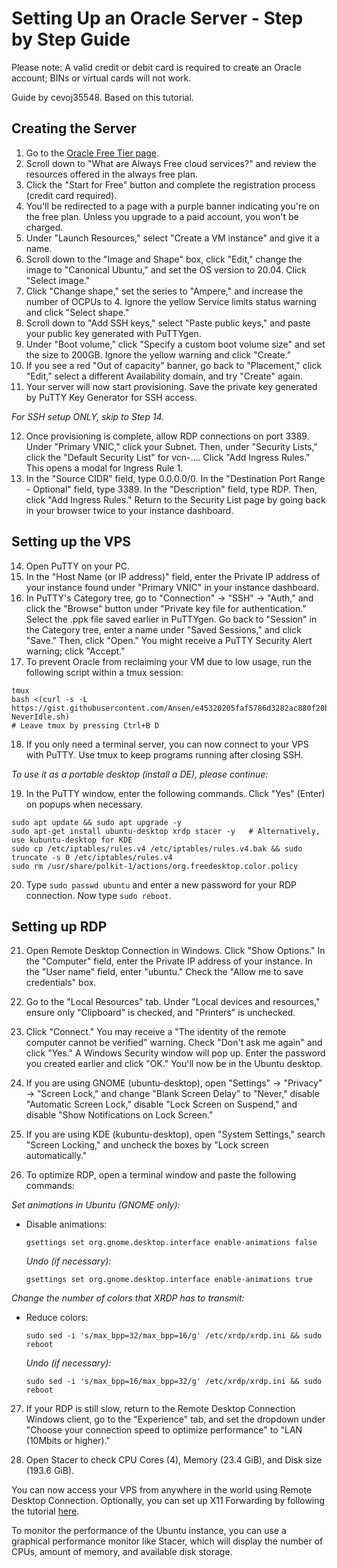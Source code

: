 # Setting Up an Oracle Server - Step by Step Guide

Please note: A valid credit or debit card is required to create an Oracle account; BINs or virtual cards will not work.

Guide by cevoj35548. Based on this tutorial.

## Creating the Server

1. Go to the [Oracle Free Tier page](https://www.oracle.com/cloud/free/).
2. Scroll down to "What are Always Free cloud services?" and review the resources offered in the always free plan.
3. Click the "Start for Free" button and complete the registration process (credit card required).
4. You'll be redirected to a page with a purple banner indicating you're on the free plan. Unless you upgrade to a paid account, you won't be charged.
5. Under "Launch Resources," select "Create a VM instance" and give it a name.
6. Scroll down to the "Image and Shape" box, click "Edit," change the image to "Canonical Ubuntu," and set the OS version to 20.04. Click "Select image."
7. Click "Change shape," set the series to "Ampere," and increase the number of OCPUs to 4. Ignore the yellow Service limits status warning and click "Select shape."
8. Scroll down to "Add SSH keys," select "Paste public keys," and paste your public key generated with PuTTYgen.
9. Under "Boot volume," click "Specify a custom boot volume size" and set the size to 200GB. Ignore the yellow warning and click "Create."
10. If you see a red "Out of capacity" banner, go back to "Placement," click "Edit," select a different Availability domain, and try "Create" again.
11. Your server will now start provisioning. Save the private key generated by PuTTY Key Generator for SSH access.

_For SSH setup ONLY, skip to Step 14._

12. Once provisioning is complete, allow RDP connections on port 3389. Under "Primary VNIC," click your Subnet. Then, under "Security Lists," click the "Default Security List" for vcn-.... Click "Add Ingress Rules." This opens a modal for Ingress Rule 1.
13. In the "Source CIDR" field, type 0.0.0.0/0. In the "Destination Port Range - Optional" field, type 3389. In the "Description" field, type RDP. Then, click "Add Ingress Rules." Return to the Security List page by going back in your browser twice to your instance dashboard.

## Setting up the VPS

14. Open PuTTY on your PC.
15. In the "Host Name (or IP address)" field, enter the Private IP address of your instance found under "Primary VNIC" in your instance dashboard.
16. In PuTTY's Category tree, go to "Connection" -> "SSH" -> "Auth," and click the "Browse" button under "Private key file for authentication." Select the .ppk file saved earlier in PuTTYgen. Go back to "Session" in the Category tree, enter a name under "Saved Sessions," and click "Save." Then, click "Open." You might receive a PuTTY Security Alert warning; click "Accept."
17. To prevent Oracle from reclaiming your VM due to low usage, run the following script within a tmux session:

```shell
tmux
bash <(curl -s -L https://gist.githubusercontent.com/Ansen/e45320205faf5786d3282ac880f20bab/raw/onekey-NeverIdle.sh)
# Leave tmux by pressing Ctrl+B D
```

18. If you only need a terminal server, you can now connect to your VPS with PuTTY. Use tmux to keep programs running after closing SSH.

_To use it as a portable desktop (install a DE), please continue:_

19. In the PuTTY window, enter the following commands. Click "Yes" (Enter) on popups when necessary.

```shell
sudo apt update && sudo apt upgrade -y
sudo apt-get install ubuntu-desktop xrdp stacer -y   # Alternatively, use kubuntu-desktop for KDE
sudo cp /etc/iptables/rules.v4 /etc/iptables/rules.v4.bak && sudo truncate -s 0 /etc/iptables/rules.v4
sudo rm /usr/share/polkit-1/actions/org.freedesktop.color.policy
```

20. Type `sudo passwd ubuntu` and enter a new password for your RDP connection. Now type `sudo reboot`.

## Setting up RDP

21. Open Remote Desktop Connection in Windows. Click "Show Options." In the "Computer" field, enter the Private IP address of your instance. In the "User name" field, enter "ubuntu." Check the "Allow me to save credentials" box.
22. Go to the "Local Resources" tab. Under "Local devices and resources," ensure only "Clipboard" is checked, and "Printers" is unchecked.
23. Click "Connect." You may receive a "The identity of the remote computer cannot be verified" warning. Check "Don't ask me again" and click "Yes." A Windows Security window will pop up. Enter the password you created earlier and click "OK." You'll now be in the Ubuntu desktop.

24. If you are using GNOME (ubuntu-desktop), open "Settings" -> "Privacy" -> "Screen Lock," and change "Blank Screen Delay" to "Never," disable "Automatic Screen Lock," disable "Lock Screen on Suspend," and disable "Show Notifications on Lock Screen."

25. If you are using KDE (kubuntu-desktop), open "System Settings," search "Screen Locking," and uncheck the boxes by "Lock screen automatically."

26. To optimize RDP, open a terminal window and paste the following commands:

_Set animations in Ubuntu (GNOME only):_

- Disable animations:
  ```shell
  gsettings set org.gnome.desktop.interface enable-animations false
  ```
  _Undo (if necessary):_
  ```shell
  gsettings set org.gnome.desktop.interface enable-animations true
  ```

_Change the number of colors that XRDP has to transmit:_

- Reduce colors:
  ```shell
  sudo sed -i 's/max_bpp=32/max_bpp=16/g' /etc/xrdp/xrdp.ini && sudo reboot
  ```
  _Undo (if necessary):_
  ```shell
  sudo sed -i 's/max_bpp=16/max_bpp=32/g' /etc/xrdp/xrdp.ini && sudo reboot
  ```

27. If your RDP is still slow, return to the Remote Desktop Connection Windows client, go to the "Experience" tab, and set the dropdown under "Choose your connection speed to optimize performance" to "LAN (10Mbits or higher)."

28. Open Stacer to check CPU Cores (4), Memory (23.4 GiB), and Disk size (193.6 GiB).

You can now access your VPS from anywhere in the world using Remote Desktop Connection. Optionally, you can set up X11 Forwarding by following the tutorial [here](https://www.youtube.com/watch?v=FlHVuA_98SA).

To monitor the performance of the Ubuntu instance, you can use a graphical performance monitor like Stacer, which will display the number of CPUs, amount of memory, and available disk storage.
